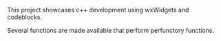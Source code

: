 This project showcases c++ development using wxWidgets and codeblocks.

Several functions are made available that perform perfunctory functions.
